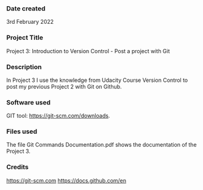 ### Date created
3rd February 2022

### Project Title
Project 3: Introduction to Version Control - Post a project with Git

### Description
In Project 3 I use the knowledge from Udacity Course Version Control to post my previous Project 2 with Git on Github.

### Software used
GIT tool: https://git-scm.com/downloads.

### Files used
The file Git Commands Documentation.pdf shows the documentation of the Project 3.

### Credits
https://git-scm.com
https://docs.github.com/en
